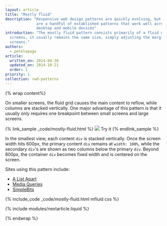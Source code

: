 ```yaml
---
layout: article
title: "Mostly fluid"
description: "Responsive web design patterns are quickly evolving, but there
              are a handful of established patterns that work well across the
              desktop and mobile devices"
introduction: "The mostly fluid pattern consists primarily of a fluid grid.  On large or medium
  screens, it usually remains the same size, simply adjusting the margins on wider
  screens."
authors:
  - petelepage
article:
  written_on: 2014-04-30
  updated_on: 2014-10-21
  order: 1
priority: 1
collection: rwd-patterns
---
```


{% wrap content%}

On smaller screens, the fluid grid causes the main content to reflow,
while columns are stacked vertically.  One major advantage of this pattern is
that it usually only requires one breakpoint between small screens and large
screens.

{% link_sample _code/mostly-fluid.html %}
  <img src="imgs/mostly-fluid.svg">
  Try it
{% endlink_sample %}

In the smallest view, each content `div` is stacked vertically.  Once the screen
width hits 600px, the primary content `div` remains at `width: 100%`, while the
secondary `div`'s are shown as two columns below the primary `div`.  Beyond
800px, the container `div` becomes fixed width and is centered on the screen.

Sites using this pattern include:

 * [A List Apart](http://mediaqueri.es/ala/)
 * [Media Queries](http://mediaqueri.es/)
 * [SimpleBits](http://simplebits.com/)


{% include_code _code/mostly-fluid.html mfluid css %}

{% include modules/nextarticle.liquid %}

{% endwrap %}

